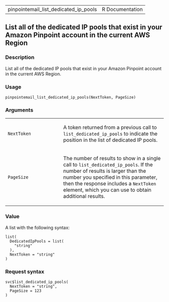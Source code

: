 <table style="width: 100%;">
<tbody>
<tr class="odd">
<td>pinpointemail_list_dedicated_ip_pools</td>
<td style="text-align: right;">R Documentation</td>
</tr>
</tbody>
</table>

## List all of the dedicated IP pools that exist in your Amazon Pinpoint account in the current AWS Region

### Description

List all of the dedicated IP pools that exist in your Amazon Pinpoint
account in the current AWS Region.

### Usage

    pinpointemail_list_dedicated_ip_pools(NextToken, PageSize)

### Arguments

<table>
<colgroup>
<col style="width: 35%" />
<col style="width: 65%" />
</colgroup>
<tbody>
<tr class="odd">
<td><code
id="pinpointemail_list_dedicated_ip_pools_:_NextToken">NextToken</code></td>
<td><p>A token returned from a previous call to
<code>list_dedicated_ip_pools</code> to indicate the position in the
list of dedicated IP pools.</p></td>
</tr>
<tr class="even">
<td><code
id="pinpointemail_list_dedicated_ip_pools_:_PageSize">PageSize</code></td>
<td><p>The number of results to show in a single call to
<code>list_dedicated_ip_pools</code>. If the number of results is larger
than the number you specified in this parameter, then the response
includes a <code>NextToken</code> element, which you can use to obtain
additional results.</p></td>
</tr>
</tbody>
</table>

### Value

A list with the following syntax:

    list(
      DedicatedIpPools = list(
        "string"
      ),
      NextToken = "string"
    )

### Request syntax

    svc$list_dedicated_ip_pools(
      NextToken = "string",
      PageSize = 123
    )
